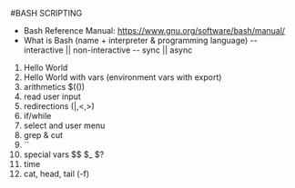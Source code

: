#BASH SCRIPTING

- Bash Reference Manual: https://www.gnu.org/software/bash/manual/
- What is Bash (name + interpreter & programming language)
-- interactive || non-interactive
-- sync || async

1. Hello World
2. Hello World with vars (environment vars with export)
3. arithmetics $(())
4. read user input
5. redirections (|,<,>)
6. if/while
7. select and user menu
8. grep & cut
9. ``
10. special vars $$ $_ $?
11. time
12. cat, head, tail (-f)
